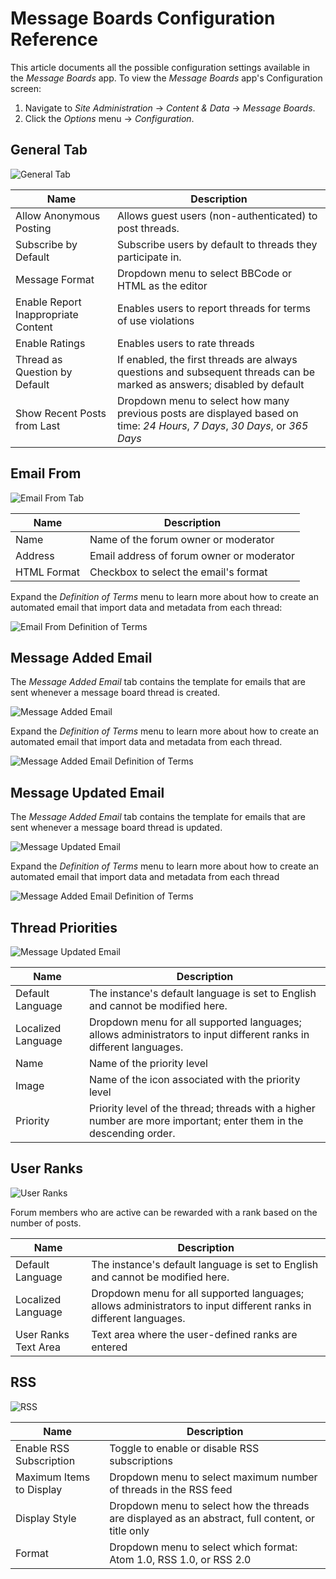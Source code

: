 # Message Boards Configuration Reference

This article documents all the possible configuration settings available in the _Message Boards_ app. To view the _Message Boards_ app's Configuration screen:

1. Navigate to _Site Administration_ &rarr; _Content & Data_ &rarr; _Message Boards_.
1. Click the _Options_ menu &rarr; _Configuration_.

## General Tab

![General Tab](./message-boards-configuration-reference/images/01.png)

| Name | Description |
| --- | --- |
| Allow Anonymous Posting | Allows guest users (non-authenticated) to post threads. |
| Subscribe by Default | Subscribe users by default to threads they participate in. |
| Message Format | Dropdown menu to select BBCode or HTML as the editor |
| Enable Report Inappropriate Content | Enables users to report threads for terms of use violations |
| Enable Ratings | Enables users to rate threads |
| Thread as Question by Default | If enabled, the first threads are always questions and subsequent threads can be marked as answers; disabled by default |
| Show Recent Posts from Last | Dropdown menu to select how many previous posts are displayed based on time: _24 Hours_, _7 Days_, _30 Days_, or _365 Days_ |

## Email From

![Email From Tab](./message-boards-configuration-reference/images/02.png)

| Name | Description |
| --- | --- |
| Name | Name of the forum owner or moderator |
| Address | Email address of forum owner or moderator |
| HTML Format | Checkbox to select the email's format |

Expand the _Definition of Terms_ menu to learn more about how to create an automated email that import data and metadata from each thread:

![Email From Definition of Terms](./message-boards-configuration-reference/images/08.png)

## Message Added Email

The _Message Added Email_ tab contains the template for emails that are sent whenever a message board thread is created.

![Message Added Email](./message-boards-configuration-reference/images/03.png)

Expand the _Definition of Terms_ menu to learn more about how to create an automated email that import data and metadata from each thread.

![Message Added Email Definition of Terms](./message-boards-configuration-reference/images/09.png)

## Message Updated Email

The _Message Added Email_ tab contains the template for emails that are sent whenever a message board thread is updated.

![Message Updated Email](./message-boards-configuration-reference/images/04.png)

Expand the _Definition of Terms_ menu to learn more about how to create an automated email that import data and metadata from each thread

![Message Added Email Definition of Terms](./message-boards-configuration-reference/images/09.png)

## Thread Priorities

![Message Updated Email](./message-boards-configuration-reference/images/05.png)

| Name | Description |
| --- | --- |
| Default Language | The instance's default language is set to English and cannot be modified here. |
| Localized Language | Dropdown menu for all supported languages; allows administrators to input different ranks in different languages. |
| Name | Name of the priority level |
| Image | Name of the icon associated with the priority level |
| Priority | Priority level of the thread; threads with a higher number are more important; enter them in the descending order. |

## User Ranks

![User Ranks](./message-boards-configuration-reference/images/06.png)

Forum members who are active can be rewarded with a rank based on the number of posts.

| Name | Description |
| --- | --- |
| Default Language | The instance's default language is set to English and cannot be modified here. |
| Localized Language | Dropdown menu for all supported languages; allows administrators to input different ranks in different languages. |
| User Ranks Text Area | Text area where the user-defined ranks are entered |

## RSS

![RSS](./message-boards-configuration-reference/images/07.png)

| Name | Description |
| --- | --- |
| Enable RSS Subscription | Toggle to enable or disable RSS subscriptions |
| Maximum Items to Display | Dropdown menu to select maximum number of threads in the RSS feed |
| Display Style | Dropdown menu to select how the threads are displayed as an abstract, full content, or title only |
| Format | Dropdown menu to select which format: Atom 1.0, RSS 1.0, or RSS 2.0 |

